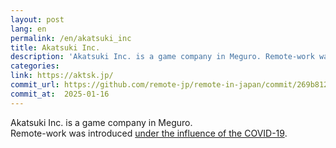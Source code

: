 ```yaml
---
layout: post
lang: en
permalink: /en/akatsuki_inc
title: Akatsuki Inc.
description: 'Akatsuki Inc. is a game company in Meguro. Remote-work was introduced under the influence of the COVID-19.'
categories: 
link: https://aktsk.jp/
commit_url: https://github.com/remote-jp/remote-in-japan/commit/269b8121aa196f71e3b6ae053662484bf0056892
commit_at:  2025-01-16
---
```


<p>Akatsuki Inc. is a game company in Meguro.<br />Remote-work was introduced <a href="https://aktsk.jp/press/23893/">under the influence of the COVID-19</a>.</p>
